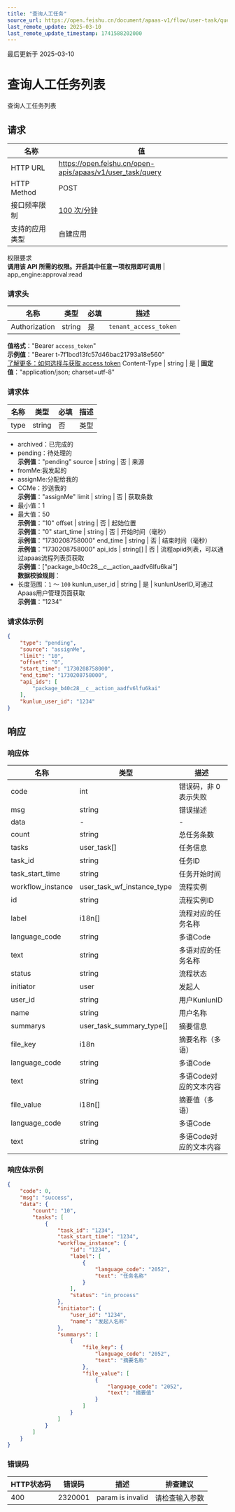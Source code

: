 ```yaml
---
title: "查询人工任务"
source_url: https://open.feishu.cn/document/apaas-v1/flow/user-task/query
last_remote_update: 2025-03-10
last_remote_update_timestamp: 1741588202000
---
```

最后更新于 2025-03-10

# 查询人工任务列表

查询人工任务列表

## 请求
名称 | 值
---|---
HTTP URL | https://open.feishu.cn/open-apis/apaas/v1/user_task/query
HTTP Method | POST
接口频率限制 | [100 次/分钟](https://open.feishu.cn/document/ukTMukTMukTM/uUzN04SN3QjL1cDN)
支持的应用类型 | 自建应用
权限要求  
            **调用该 API 所需的权限。开启其中任意一项权限即可调用** | app_engine:approval:read

### 请求头

名称 | 类型 | 必填 | 描述
--- | --- | --- | ---
Authorization | string | 是 | `tenant_access_token`  
**值格式**："Bearer `access_token`"  
**示例值**："Bearer t-7f1bcd13fc57d46bac21793a18e560"  
[了解更多：如何选择与获取 access token](https://open.feishu.cn/document/uAjLw4CM/ugTN1YjL4UTN24CO1UjN/trouble-shooting/how-to-choose-which-type-of-token-to-use)
Content-Type | string | 是 | **固定值**："application/json; charset=utf-8"

### 请求体

名称 | 类型 | 必填 | 描述
--- | --- | --- | ---
type | string | 否 | 类型  
- archived：已完成的  
- pending：待处理的  
**示例值**："pending"
source | string | 否 | 来源  
- fromMe:我发起的  
- assignMe:分配给我的  
- CCMe：抄送我的  
**示例值**："assignMe"
limit | string | 否 | 获取条数  
- 最小值：1  
- 最大值：50  
**示例值**："10"
offset | string | 否 | 起始位置  
**示例值**："0"
start_time | string | 否 | 开始时间（毫秒）  
**示例值**："1730208758000"
end_time | string | 否 | 结束时间（毫秒）  
**示例值**："1730208758000"
api_ids | string\[\] | 否 | 流程apiid列表，可以通过apaas流程列表页获取  
**示例值**：["package_b40c28__c__action_aadfv6lfu6kai"]  
**数据校验规则**：  
- 长度范围：`1` ～ `100`
kunlun_user_id | string | 是 | kunlunUserID,可通过Apaas用户管理页面获取  
**示例值**："1234"

### 请求体示例
```json
{
    "type": "pending",
    "source": "assignMe",
    "limit": "10",
    "offset": "0",
    "start_time": "1730208758000",
    "end_time": "1730208758000",
    "api_ids": [
        "package_b40c28__c__action_aadfv6lfu6kai"
    ],
    "kunlun_user_id": "1234"
}
```

## 响应

### 响应体

名称 | 类型 | 描述
--- | --- | ---
code | int | 错误码，非 0 表示失败
msg | string | 错误描述
data | \- | \-
count | string | 总任务条数
tasks | user_task\[\] | 任务信息
task_id | string | 任务ID
task_start_time | string | 任务开始时间
workflow_instance | user_task_wf_instance_type | 流程实例
id | string | 流程实例ID
label | i18n\[\] | 流程对应的任务名称
language_code | string | 多语Code
text | string | 多语对应的任务名称
status | string | 流程状态
initiator | user | 发起人
user_id | string | 用户KunlunID
name | string | 用户名称
summarys | user_task_summary_type\[\] | 摘要信息
file_key | i18n | 摘要名称（多语）
language_code | string | 多语Code
text | string | 多语Code对应的文本内容
file_value | i18n\[\] | 摘要值（多语）
language_code | string | 多语Code
text | string | 多语Code对应的文本内容

### 响应体示例
```json
{
    "code": 0,
    "msg": "success",
    "data": {
        "count": "10",
        "tasks": [
            {
                "task_id": "1234",
                "task_start_time": "1234",
                "workflow_instance": {
                    "id": "1234",
                    "label": [
                        {
                            "language_code": "2052",
                            "text": "任务名称"
                        }
                    ],
                    "status": "in_process"
                },
                "initiator": {
                    "user_id": "1234",
                    "name": "发起人名称"
                },
                "summarys": [
                    {
                        "file_key": {
                            "language_code": "2052",
                            "text": "摘要名称"
                        },
                        "file_value": [
                            {
                                "language_code": "2052",
                                "text": "摘要值"
                            }
                        ]
                    }
                ]
            }
        ]
    }
}
```

### 错误码

HTTP状态码 | 错误码 | 描述 | 排查建议
--- | --- | --- | ---
400 | 2320001 | param is invalid | 请检查输入参数
